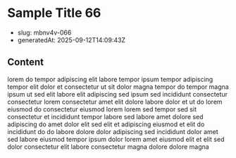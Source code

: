 # Sample Title 66

- slug: mbnv4v-066
- generatedAt: 2025-09-12T14:09:43Z

## Content
lorem do tempor adipiscing elit labore tempor ipsum tempor adipiscing tempor elit dolor et consectetur ut sit dolor magna tempor do tempor magna ipsum ut sed elit labore elit adipiscing sed ipsum sed incididunt consectetur consectetur lorem consectetur amet elit dolore labore dolor et ut do lorem eiusmod do consectetur eiusmod lorem lorem sed tempor sed sit consectetur et incididunt tempor labore sed labore amet dolore sed adipiscing do amet dolor elit sed elit et adipiscing eiusmod et elit do incididunt do do labore dolore dolor adipiscing sed incididunt dolor amet sed labore eiusmod tempor ipsum dolor lorem amet eiusmod elit et elit sed dolor consectetur elit labore consectetur magna dolore dolore magna
